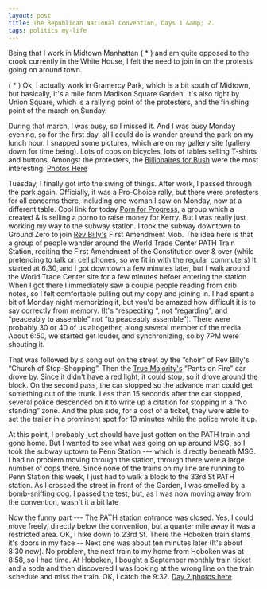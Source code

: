 ```yaml
---
layout: post
title: The Republican National Convention, Days 1 &amp; 2.
tags: politics my-life
---
```

Being that I work in Midtown Manhattan ( * ) and am quite opposed to the crook currently in the White House, I felt the need to join in on the protests going on around town.

( * ) Ok, I actually work in Gramercy Park, which is a bit south of Midtown, but basically, it's a mile from Madison Square Garden.  It's also right by Union Square, which is a rallying point of the protesters, and the finishing point of the march on Sunday.

During that march, I was busy, so I missed it.  And I was busy Monday evening, so for the first day, all I could do is wander around the park on my lunch hour.  I snapped some pictures, which are on my gallery site  (gallery down for time being). Lots of cops on bicycles, lots of tables selling T-shirts and buttons.  Amongst the protesters, the [Billionaires for Bush](http://www.BillionairesforBush.com) were the most interesting. [Photos Here](http://flic.kr/s/aHsjFqbD5d)

Tuesday, I finally got into the swing of things.  After work, I passed through the park again. Officially, it was a Pro-Choice rally, but there were protesters for all concerns there, including one woman I saw on Monday, now at a different table. Cool link for today  [Porn for Progress](http://www.PornforProgress.com), a group which a created & is selling a porno to raise money for Kerry.  But I was really just working my way to the subway station.  I took the subway downtown to Ground Zero to join [Rev Billy's](http://www.revbilly.com) First Amendment  Mob.  The idea here is that a group of people wander around the World Trade Center PATH Train Station, reciting the First Amendment of the Constitution over & over (while pretending to talk on  cell phones, so we fit in with the regular commuters)   It started at 6:30, and I got downtown a few minutes later, but I walk around the World Trade Center site for a few minutes befoer entering the station.  When I got there I immediately saw a couple people reading from crib notes, so I felt comfortable pulling out my copy and joining in.  I had spent a bit of Monday night memorizing it, but you'd be amazed how difficult it is to say correctly from memory.  (It's &#8220;respecting &#8220;, not &#8220;regarding&#8221;, and &#8220;peaceably to assemble&#8221; not &#8220;to peaceably assemble&#8221;). There were probably 30 or 40 of us altogether, along several member of the media.  About 6:50, we started get louder, and synchronizing, so by 7PM were shouting it.

That was followed by a song out on the street by the &#8220;choir&#8221; of Rev Billy's &#8220;Church of Stop-Shopping&#8221;.  Then the [True Majority's](http://www.TrueMajority.org) &#8220;Pants on Fire&#8221; car drove by.  Since it didn't have a red light, it could stop, so it drove around the block.  On the second pass, the car stopped so the advance man could get something out of the trunk.  Less than 15 seconds after the car stopped, several police descended on it to write up a citation for stopping in a &#8220;No standing&#8221; zone.  And the plus side, for a cost of a ticket, they were able to set the trailer in a prominent spot for 10 minutes while the police wrote it up.

At this point, I probably just should have just gotten on the PATH train and gone home. But I wanted to see what was going on up around  MSG, so I took the subway uptown to Penn Station --- which is directly beneath MSG. I had no problem moving through the station, through there were a large number of cops there. Since none of the trains on my line are running to Penn Station this week, I just had to walk a block to the 33rd St  PATH station.  As I crossed the street in front of the Garden, I was smelled by a bomb-sniffing dog.  I passed the test, but, as I was now moving away from the convention, wasn't it a bit late 

Now the funny part --- The PATH station entrance was closed. Yes, I could move freely, directly below the convention, but a quarter mile away it was a restricted area. OK, I hike down to 23rd St.  There the Hoboken train slams it's doors in my face -- Next one was about ten minutes later (It's about 8:30 now).  No problem, the next train to my home from Hoboken was at 8:58, so I had time.  At Hoboken, I bought a September monthly train ticket and a soda and then discovered I was looking at the wrong line on the train schedule and miss the train.  OK, I catch the 9:32.   [Day 2 photos here](http://flic.kr/s/aHsjFqbD5b)

